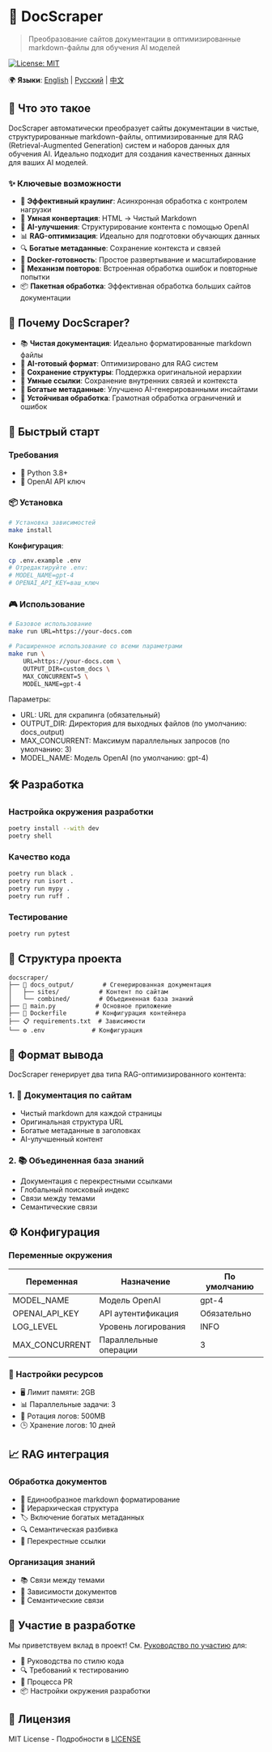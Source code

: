 # 🚀 DocScraper

> Преобразование сайтов документации в оптимизированные markdown-файлы для обучения AI моделей

[![License: MIT](https://img.shields.io/badge/License-MIT-yellow.svg)](https://opensource.org/licenses/MIT)

🌍 **Языки**: [English](README.md) | [Русский](README_ru.md) | [中文](README_zh.md)

## 🎯 Что это такое

DocScraper автоматически преобразует сайты документации в чистые, структурированные markdown-файлы, оптимизированные для RAG (Retrieval-Augmented Generation) систем и наборов данных для обучения AI. Идеально подходит для создания качественных данных для ваших AI моделей.

### ✨ Ключевые возможности

- 🔄 **Эффективный краулинг**: Асинхронная обработка с контролем нагрузки
- 📝 **Умная конвертация**: HTML → Чистый Markdown
- 🧠 **AI-улучшения**: Структурирование контента с помощью OpenAI
- 📊 **RAG-оптимизация**: Идеально для подготовки обучающих данных
- 🔍 **Богатые метаданные**: Сохранение контекста и связей
- 🐳 **Docker-готовность**: Простое развертывание и масштабирование
- 🔁 **Механизм повторов**: Встроенная обработка ошибок и повторные попытки
- 📦 **Пакетная обработка**: Эффективная обработка больших сайтов документации

## 💫 Почему DocScraper?

- 📚 **Чистая документация**: Идеально форматированные markdown файлы
- 🤖 **AI-готовый формат**: Оптимизировано для RAG систем
- 🌳 **Сохранение структуры**: Поддержка оригинальной иерархии
- 🔗 **Умные ссылки**: Сохранение внутренних связей и контекста
- 🎨 **Богатые метаданные**: Улучшено AI-генерированными инсайтами
- 🔄 **Устойчивая обработка**: Грамотная обработка ограничений и ошибок

## 🚀 Быстрый старт

### Требования

- 🐍 Python 3.8+
- 🔑 OpenAI API ключ


### 📦 Установка

```bash
# Установка зависимостей
make install
```

**Конфигурация**:
```bash
cp .env.example .env
# Отредактируйте .env:
# MODEL_NAME=gpt-4
# OPENAI_API_KEY=ваш_ключ
```


### 🎮 Использование

```bash
# Базовое использование
make run URL=https://your-docs.com

# Расширенное использование со всеми параметрами
make run \
	URL=https://your-docs.com \
	OUTPUT_DIR=custom_docs \
	MAX_CONCURRENT=5 \
	MODEL_NAME=gpt-4
```

Параметры:
- URL: URL для скрапинга (обязательный)
- OUTPUT_DIR: Директория для выходных файлов (по умолчанию: docs_output)
- MAX_CONCURRENT: Максимум параллельных запросов (по умолчанию: 3)
- MODEL_NAME: Модель OpenAI (по умолчанию: gpt-4)

## 🛠 Разработка

### Настройка окружения разработки
```bash
poetry install --with dev
poetry shell
```

### Качество кода
```bash
poetry run black .
poetry run isort .
poetry run mypy .
poetry run ruff .
```

### Тестирование
```bash
poetry run pytest
```

## 📁 Структура проекта

```plaintext
docscraper/
├── 📂 docs_output/        # Сгенерированная документация
│   ├── sites/           # Контент по сайтам
│   └── combined/        # Объединенная база знаний
├── 📝 main.py           # Основное приложение
├── 🐳 Dockerfile        # Конфигурация контейнера
├── 📋 requirements.txt  # Зависимости
└── ⚙️ .env             # Конфигурация
```

## 🎨 Формат вывода

DocScraper генерирует два типа RAG-оптимизированного контента:

### 1. 📑 Документация по сайтам
- Чистый markdown для каждой страницы
- Оригинальная структура URL
- Богатые метаданные в заголовках
- AI-улучшенный контент

### 2. 📚 Объединенная база знаний
- Документация с перекрестными ссылками
- Глобальный поисковый индекс
- Связи между темами
- Семантические связи

## ⚙️ Конфигурация

### Переменные окружения
| Переменная | Назначение | По умолчанию |
|------------|------------|---------------|
| MODEL_NAME | Модель OpenAI | gpt-4 |
| OPENAI_API_KEY | API аутентификация | Обязательно |
| LOG_LEVEL | Уровень логирования | INFO |
| MAX_CONCURRENT | Параллельные операции | 3 |

### 🔧 Настройки ресурсов
- 🖥️ Лимит памяти: 2GB
- 📊 Параллельные задачи: 3
- 📝 Ротация логов: 500MB
- 🕒 Хранение логов: 10 дней

## 📈 RAG интеграция

### Обработка документов
- 📝 Единообразное markdown форматирование
- 🌳 Иерархическая структура
- 🏷️ Включение богатых метаданных
- 🔍 Семантическая разбивка
- 🔗 Перекрестные ссылки

### Организация знаний
- 📚 Связи между темами
- 🔄 Зависимости документов
- 🧩 Семантические связи

## 🤝 Участие в разработке

Мы приветствуем вклад в проект! См. [Руководство по участию](docs/CONTRIBUTING.md) для:
- 📝 Руководства по стилю кода
- 🔍 Требований к тестированию
- 🚀 Процесса PR
- 📦 Настройки окружения разработки

## 📄 Лицензия

MIT License - Подробности в [LICENSE](LICENSE)